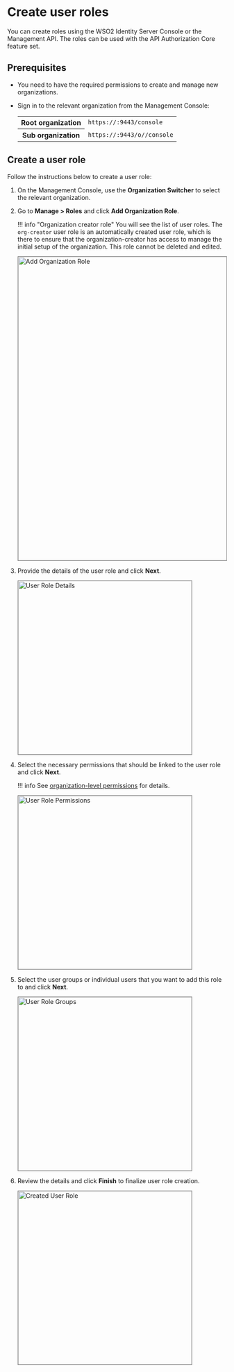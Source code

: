 # Create user roles

You can create roles using the WSO2 Identity Server Console or the Management API. The roles can be used with the API Authorization Core feature set.

## Prerequisites

-   You need to have the required permissions to create and manage new organizations.
-   Sign in to the relevant organization from the Management Console:
    
    <table>
        <tr>
            <th>Root organization</th>
            <td><code>https://<SERVER_HOST>:9443/console</code></td>
        </tr>
        <tr>
            <th>Sub organization</th>
            <td><code>https://<SERVER_HOST>:9443/o/<organization id>/console</code></td>
        </tr>
    </table>

## Create a user role

Follow the instructions below to create a user role:

1.  On the Management Console, use the **Organization Switcher** to select the relevant organization.

2.  Go to **Manage > Roles** and click **Add Organization Role**.

    !!! info "Organization creator role"
        You will see the list of user roles. The `org-creator` user role is an automatically created user role, which is there to ensure that the organization-creator has access to manage the initial setup of the organization. This role cannot be deleted and edited.

    <img src="../../../assets/img/guides/org-management/manage-user-roles/add_organization_role.png" alt="Add Organization Role" width="700" style="border:1px solid grey">

3.  Provide the details of the user role and click **Next**.

    <img src="../../../assets/img/guides/org-management/manage-user-roles/user_role_details.png" alt="User Role Details" width="400" style="border:1px solid grey">

4.  Select the necessary permissions that should be linked to the user role and click **Next**.  

    !!! info
        See [organization-level permissions](../../b2b-org-management/b2b-org-permissions) for details.

    <img src="../../../assets/img/guides/org-management/manage-user-roles/user_role_permissions.png" alt="User Role Permissions" width="400" style="border:1px solid grey">

5.  Select the user groups or individual users that you want to add this role to and click **Next**.

    <img src="../../../assets/img/guides/org-management/manage-user-roles/user_role_groups.png" alt="User Role Groups" width="400" style="border:1px solid grey">

6.  Review the details and click **Finish** to finalize user role creation.

    <img src="../../../assets/img/guides/org-management/manage-user-roles/created_user_role.png" alt="Created User Role" width="400" style="border:1px solid grey">

